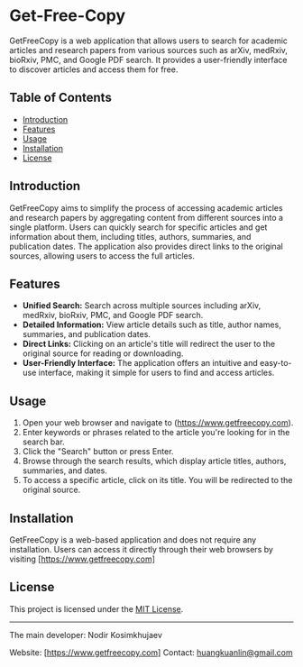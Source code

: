 # Get-Free-Copy


GetFreeCopy is a web application that allows users to search for academic articles and research papers from various sources such as arXiv, medRxiv, bioRxiv, PMC, and Google PDF search. It provides a user-friendly interface to discover articles and access them for free.

## Table of Contents
- [Introduction](#introduction)
- [Features](#features)
- [Usage](#usage)
- [Installation](#installation)
- [License](#license)

## Introduction
GetFreeCopy aims to simplify the process of accessing academic articles and research papers by aggregating content from different sources into a single platform. Users can quickly search for specific articles and get information about them, including titles, authors, summaries, and publication dates. The application also provides direct links to the original sources, allowing users to access the full articles.

## Features
- **Unified Search:** Search across multiple sources including arXiv, medRxiv, bioRxiv, PMC, and Google PDF search.
- **Detailed Information:** View article details such as title, author names, summaries, and publication dates.
- **Direct Links:** Clicking on an article's title will redirect the user to the original source for reading or downloading.
- **User-Friendly Interface:** The application offers an intuitive and easy-to-use interface, making it simple for users to find and access articles.

## Usage
1. Open your web browser and navigate to (https://www.getfreecopy.com).
2. Enter keywords or phrases related to the article you're looking for in the search bar.
3. Click the "Search" button or press Enter.
4. Browse through the search results, which display article titles, authors, summaries, and dates.
5. To access a specific article, click on its title. You will be redirected to the original source.

## Installation
GetFreeCopy is a web-based application and does not require any installation. Users can access it directly through their web browsers by visiting [https://www.getfreecopy.com]

## License
This project is licensed under the [MIT License](LICENSE).

---
The main developer: Nodir Kosimkhujaev




Website: [https://www.getfreecopy.com]
Contact: huangkuanlin@gmail.com
